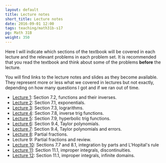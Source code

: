 ```yaml
---
layout: default
title: Lecture notes
short_title: Lecture notes
date: 2016-09-01 12:00
tags: teaching/math31b-s17
pg: Math 31B
weight: 350
---
```


Here I will indicate which sections of the textbook will be covered in each lecture and the relevant problems in each problem set. It is recommended that you read the textbook and think about some of the problems __before__ the lecture.

You will find links to the lecture notes and slides as they become available. They represent more or less what we covered in lectures but not exactly, depending on how many questions I got and if we ran out of time.

- [Lecture 1][]: Section 7.2, functions and their inverses.
- [Lecture 2][]: Section 7.1, exponentials.
- [Lecture 3][]: Section 7.3, lograrithms.
- [Lecture 4][]: Section 7.8, inverse trig functions.
- [Lecture 5][]: Section 7.9, hyperbolic trig functions.
- [Lecture 6][]: Section 9.4, Taylor polynomials.
- [Lecture 7][]: Section 9.4, Taylor polynomials and errors.
- [Lecture 8][]: Partial fractions.
- Lecture 9: Partial fractions and review.
- [Lecture 10][]: Sections 7.7 and 8.1, integration by parts and L'Hopital's rule
- [Lecture 11][]: Section 11.1, improper integrals, discontinuities. 
- [Lecture 12][]: Section 11.1, improper integrals, infinite domains.

[Lecture 1]: lectures/lect1.pdf
[Lecture 2]: lectures/lect2.pdf
[Lecture 3]: lectures/lect3.pdf
[Lecture 4]: lectures/lect4.pdf
[Lecture 5]: lectures/lect5.pdf
[Lecture 6]: lectures/lect6.pdf
[Lecture 7]: lectures/lect7.pdf
[Lecture 8]: lectures/lect8.pdf
[Lecture 9]: lectures/lect9.pdf
[Lecture 10]: lectures/lect10.pdf
[Lecture 11]: lectures/lect11.pdf
[Lecture 12]: lectures/lect12.pdf
[Lecture 13]: lectures/lect13.pdf
[Lecture 14]: lectures/lect14.pdf
[Lecture 15]: lectures/lect15.pdf
[Lecture 16]: lectures/lect16.pdf
[Lecture 17]: lectures/lect17.pdf
[Lecture 18]: lectures/lect18.pdf
[Lecture 19]: lectures/lect19.pdf
[Lecture 20]: lectures/lect20.pdf
[Lecture 21]: lectures/lect21.pdf
[Lecture 22]: lectures/lect22.pdf
[Lecture 23]: lectures/lect23.pdf
[Lecture 24]: lectures/lect24.pdf
